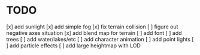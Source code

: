 # TODO

[x] add sunlight
[x] add simple fog
[x] fix terrain collision
[ ] figure out negative axes situation
[x] add blend map for terrain
[ ] add font
[ ] add trees
[ ] add water/lakes/etc
[ ] add character animation
[ ] add point lights
[ ] add particle effects
[ ] add large heightmap with LOD
